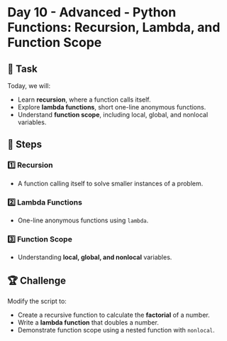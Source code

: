 # Day 10 - Advanced - Python Functions: Recursion, Lambda, and Function Scope

## 📌 Task  

Today, we will:  

- Learn **recursion**, where a function calls itself.  
- Explore **lambda functions**, short one-line anonymous functions.  
- Understand **function scope**, including local, global, and nonlocal variables.

## 🚀 Steps  

### 1️⃣ Recursion  
- A function calling itself to solve smaller instances of a problem.

### 2️⃣ Lambda Functions  
- One-line anonymous functions using `lambda`.

### 3️⃣ Function Scope  
- Understanding **local, global, and nonlocal** variables.

## 🏆 Challenge  

Modify the script to:  

- Create a recursive function to calculate the **factorial** of a number.  
- Write a **lambda function** that doubles a number.  
- Demonstrate function scope using a nested function with `nonlocal`.
